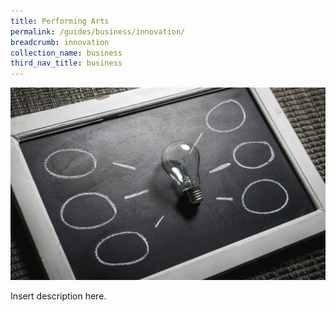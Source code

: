 ```yaml
---
title: Performing Arts
permalink: /guides/business/innovation/
breadcrumb: innovation
collection_name: business
third_nav_title: business
---
```

<img src="/images/category/innovation.jpg" alt="innovation banner" style="width:800px;" />

Insert description here.


<!--div>
	<div class="row is-multiline">
		<div class="col is-half-tablet padding--bottom--lg">
			<a href="/asean-countries/know/overview-of-asean-countries/asean-a-regional-profile/" class="project-link">
				<img src="/images/asean-countries/asean-small.jpg" alt="ASEAN - A Regional Profile" class="project-image">
			<div class="project-card">
				<div class="project-title margin--bottom--xs">
					<h5><b>ASEAN: A Regional Profile</b></h5>
				</div>
			</div>
			</a>
		</div>
		<div class="col is-half-tablet padding--bottom--lg">
			<a href="/asean-countries/know/overview-of-asean-countries/asean-50-historic-milestones/" class="project-link">
				<img src="/images/asean-countries/asean-50.jpg" alt="ASEAN@50 - Historic Milestones" class="project-image">
			<div class="project-card">
				<div class="project-title margin--bottom--xs">
					<h5><b>ASEAN@50: Historic Milestones</b></h5>
				</div>
			</div>
			</a>
		</div>
	</div>
</div>

<p><p>



